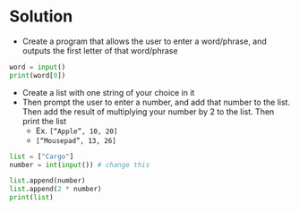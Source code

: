 # Solution

- Create a program that allows the user to enter a word/phrase, and outputs the first letter of that word/phrase
```py
word = input()
print(word[0])
```
- Create a list with one string of your choice in it
- Then prompt the user to enter a number, and add that number to the list. Then add the result of multiplying your number by 2 to the list. Then print the list
	- Ex. `[“Apple”, 10, 20]`    
	- `[“Mousepad”, 13, 26]`

```py
list = ["Cargo"]
number = int(input()) # change this

list.append(number)
list.append(2 * number)
print(list)
```